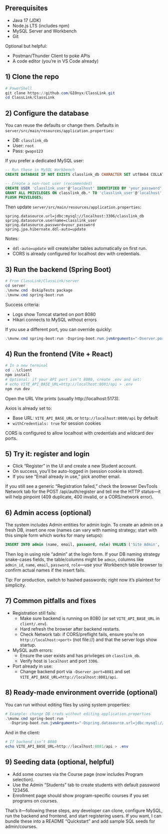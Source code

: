 ## Prerequisites

- Java 17 (JDK)
- Node.js LTS (includes npm)
- MySQL Server and Workbench
- Git

Optional but helpful:
- Postman/Thunder Client to poke APIs
- A code editor (you’re in VS Code already)

## 1) Clone the repo

```powershell
# PowerShell
git clone https://github.com/GIOnyx/ClassLink.git
cd ClassLink/ClassLink
```

## 2) Configure the database

You can reuse the defaults or change them. Defaults in `server/src/main/resources/application.properties`:

- DB: `classlink_db`
- User: `root`
- Pass: `gwapo123`

If you prefer a dedicated MySQL user:

```sql
-- Run these in MySQL Workbench
CREATE DATABASE IF NOT EXISTS classlink_db CHARACTER SET utf8mb4 COLLATE utf8mb4_unicode_ci;

-- Create a non-root user (recommended)
CREATE USER 'classlink_user'@'localhost' IDENTIFIED BY 'your_password';
GRANT ALL PRIVILEGES ON classlink_db.* TO 'classlink_user'@'localhost';
FLUSH PRIVILEGES;
```

Then update `server/src/main/resources/application.properties`:

```
spring.datasource.url=jdbc:mysql://localhost:3306/classlink_db
spring.datasource.username=classlink_user
spring.datasource.password=your_password
spring.jpa.hibernate.ddl-auto=update
```

Notes:
- `ddl-auto=update` will create/alter tables automatically on first run.
- CORS is already configured for localhost dev with credentials.

## 3) Run the backend (Spring Boot)

```powershell
# From ClassLink/ClassLink/server
cd server
.\mvnw.cmd -DskipTests package
.\mvnw.cmd spring-boot:run
```

Success criteria:
- Logs show Tomcat started on port 8080
- Hikari connects to MySQL without errors

If you use a different port, you can override quickly:
```powershell
.\mvnw.cmd spring-boot:run -Dspring-boot.run.jvmArguments="-Dserver.port=8081"
```

## 4) Run the frontend (Vite + React)

```powershell
# In a new terminal
cd ..\client
npm install
# Optional: if your API port isn’t 8080, create .env and set:
# echo VITE_API_BASE_URL=http://localhost:8081/api > .env
npm run dev
```

Open the URL Vite prints (usually http://localhost:5173).

Axios is already set to:
- Base URL: `VITE_API_BASE_URL` or `http://localhost:8080/api` by default
- `withCredentials: true` for session cookies

CORS is configured to allow localhost with credentials and wildcard dev ports.

## 5) Try it: register and login

- Click “Register” in the UI and create a new Student account.
- On success, you’ll be auto-logged in (session cookie is stored).
- If you see “Email already in use,” pick another email.

If you still see a generic “Registration failed,” check the browser DevTools Network tab for the POST /api/auth/register and tell me the HTTP status—it will help pinpoint (409 duplicate, 400 invalid, or a CORS/network error).

## 6) Admin access (optional)

The system includes Admin entities for admin login. To create an admin on a fresh DB, insert one row (names can vary with naming strategy; start with this simple form which works for many setups):

```sql
INSERT INTO admin (name, email, password, role) VALUES ('Site Admin', 'admin@example.com', 'admin123', 'ADMIN');
```

Then log in using role “admin” at the login form. If your DB naming strategy snake-cases fields, the table/columns might be `admin`, columns like `admin_id`, `name`, `email`, `password`, `role`—use your Workbench table browser to confirm actual names if the insert fails.

Tip: For production, switch to hashed passwords; right now it’s plaintext for simplicity.

## 7) Common pitfalls and fixes

- Registration still fails:
  - Make sure backend is running on 8080 (or set `VITE_API_BASE_URL` in `client/.env`).
  - Hard refresh the browser after backend restarts.
  - Check Network tab: if CORS/preflight fails, ensure you’re on `http://localhost:<port>` (not file://) and that the server logs show startup.
- MySQL auth errors:
  - Ensure the user exists and has privileges on `classlink_db`.
  - Verify host is `localhost` and port `3306`.
- Port already in use:
  - Change backend port via `-Dserver.port=8081` and set `VITE_API_BASE_URL=http://localhost:8081/api`.

## 8) Ready-made environment override (optional)

You can run without editing files by using system properties:

```powershell
# Example: change DB creds without editing application.properties
.\mvnw.cmd spring-boot:run `
  -Dspring-boot.run.jvmArguments="-Dspring.datasource.url=jdbc:mysql://localhost:3306/classlink_db -Dspring.datasource.username=classlink_user -Dspring.datasource.password=your_password"
```

And in the client:
```powershell
# If backend isn’t 8080
echo VITE_API_BASE_URL=http://localhost:8081/api > .env
```

## 9) Seeding data (optional, helpful)

- Add some courses via the Course page (now includes Program selection).
- Use the Admin “Students” tab to create students with default password 123456.
- Enrollment page should show program-specific courses if you set programs on courses.

That’s it—following these steps, any developer can clone, configure MySQL, run the backend and frontend, and start registering users. If you want, I can bundle these into a README “Quickstart” and add sample SQL seeds for admin/courses.

